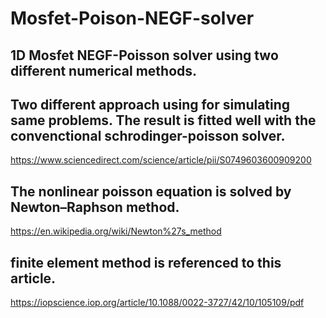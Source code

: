 # Mosfet-Poison-NEGF-solver



## 1D Mosfet NEGF-Poisson solver using two different numerical methods.

## Two different approach using for simulating same problems. The result is fitted well with the convenctional schrodinger-poisson solver.
https://www.sciencedirect.com/science/article/pii/S0749603600909200


## The nonlinear poisson equation is solved by Newton–Raphson method.
https://en.wikipedia.org/wiki/Newton%27s_method



## finite element method is referenced to this article.
https://iopscience.iop.org/article/10.1088/0022-3727/42/10/105109/pdf



